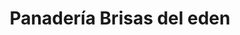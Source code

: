 ---
title: "Panadería Brisas del eden"
url: /santo-domingo-este/panaderia-brisas-del-eden/
shop: panadería
---